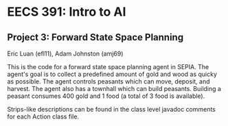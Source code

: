 # EECS 391: Intro to AI 
## Project 3: Forward State Space Planning
Eric Luan (efl11), Adam Johnston (amj69)

This is the code for a forward state space planning agent in SEPIA. The agent's goal is to collect a predefined amount of gold and wood as quicky as possible. The agent controls peasants which can move, deposit, and harvest. The agent also has a townhall which can build peasants. Building a peasant consumes 400 gold and 1 food (a total of 3 food is available). 

Strips-like descriptions can be found in the class level javadoc comments for each Action class file. 
